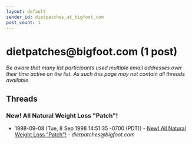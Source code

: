 ```yaml
---
layout: default
sender_id: dietpatches_at_bigfoot_com
post_count: 1
---
```


# dietpatches<span>@</span>bigfoot.com (1 post)

_Be aware that many list participants used multiple email addresses over their time active on the list. As such this page may not contain all threads available._

## Threads

### New! All Natural Weight Loss "Patch"!
+ 1998-09-08 (Tue, 8 Sep 1998 14:51:35 -0700 (PDT)) - [New! All Natural Weight Loss "Patch"!](/archive/1998/09/1d8433341705d718c4ef6e4a83c5cb027e4f1338a98901fb0f946f917c3f9fad) - _dietpatches@bigfoot.com_

